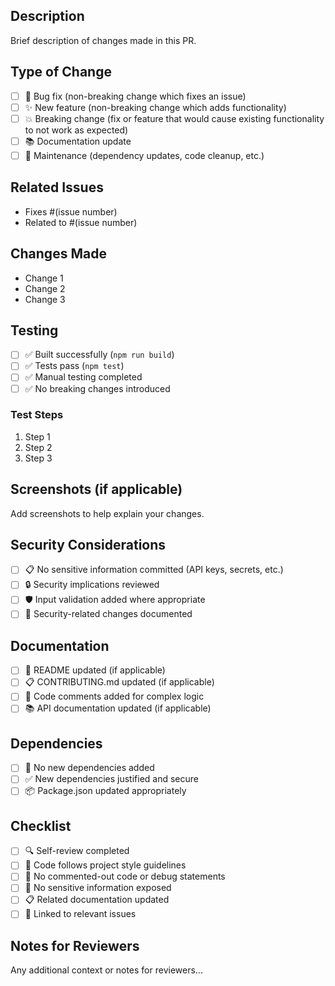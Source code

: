 ## Description

Brief description of changes made in this PR.

## Type of Change

- [ ] 🐛 Bug fix (non-breaking change which fixes an issue)
- [ ] ✨ New feature (non-breaking change which adds functionality)
- [ ] 💥 Breaking change (fix or feature that would cause existing functionality to not work as expected)
- [ ] 📚 Documentation update
- [ ] 🔧 Maintenance (dependency updates, code cleanup, etc.)

## Related Issues

- Fixes #(issue number)
- Related to #(issue number)

## Changes Made

- Change 1
- Change 2
- Change 3

## Testing

- [ ] ✅ Built successfully (`npm run build`)
- [ ] ✅ Tests pass (`npm test`)
- [ ] ✅ Manual testing completed
- [ ] ✅ No breaking changes introduced

### Test Steps

1. Step 1
2. Step 2
3. Step 3

## Screenshots (if applicable)

Add screenshots to help explain your changes.

## Security Considerations

- [ ] 📋 No sensitive information committed (API keys, secrets, etc.)
- [ ] 🔒 Security implications reviewed
- [ ] 🛡️ Input validation added where appropriate
- [ ] 📝 Security-related changes documented

## Documentation

- [ ] 📖 README updated (if applicable)
- [ ] 📋 CONTRIBUTING.md updated (if applicable)
- [ ] 💬 Code comments added for complex logic
- [ ] 📚 API documentation updated (if applicable)

## Dependencies

- [ ] 🔄 No new dependencies added
- [ ] ✅ New dependencies justified and secure
- [ ] 📦 Package.json updated appropriately

## Checklist

- [ ] 🔍 Self-review completed
- [ ] 📝 Code follows project style guidelines
- [ ] 🧹 No commented-out code or debug statements
- [ ] 🚫 No sensitive information exposed
- [ ] 📋 Related documentation updated
- [ ] 🔗 Linked to relevant issues

## Notes for Reviewers

Any additional context or notes for reviewers...